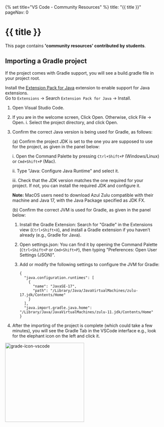 {% set title="VS Code - Community Resources" %}
<frontmatter>
  title: "{{ title }}"
  pageNav: 0
</frontmatter>

# {{ title }}

<box type="warning">

This page contains **'community resources' contributed by students**.
</box>

## Importing a Gradle project

<box type="tip" seamless>

If the project comes with Gradle support, you will see a build.gradle file in your project root.
</box>

<box type="warning" seamless>

Install the [Extension Pack for Java](https://marketplace.visualstudio.com/items?itemName=vscjava.vscode-java-pack) extension to enable support for Java extensions.  
Go to `Extensions` → Search `Extension Pack for Java` → Install.
</box>

1. Open Visual Studio Code.

2. If you are in the welcome screen, Click Open. Otherwise, click File -> Open.
   i. Select the project directory, and click Open.

3. Confirm the correct Java version is being used for Gradle, as follows:

    (a) Confirm the project JDK is set to the one you are supposed to use for the project, as given in the panel below:

    i. Open the Command Palette by pressing `Ctrl+Shift+P` (Windows/Linux) or `Cmd+Shift+P` (Mac).

    ii. Type "Java: Configure Java Runtime" and select it.

    iii. Check that the JDK version matches the one required for your project. If not, you can install the required JDK and configure it.

    **Note:** MacOS users need to download Azul Zulu compatible with their machine and Java 17, with the Java Package specified as JDK FX.

    (b) Confirm the correct JVM is used for Gradle, as given in the panel below:

    <panel header="VSCode: Setting the JVM for Gradle">

    1. Install the Gradle Extension: Search for "Gradle" in the Extensions view (`Ctrl+Shift+X`), and install a Gradle extension if you haven’t already (e.g., Gradle for Java).
    2. Open settings.json: You can find it by opening the Command Palette (`Ctrl+Shift+P` or `Cmd+Shift+P`), then typing "Preferences: Open User Settings (JSON)".
    3. Add or modify the following settings to configure the JVM for Gradle:

        ```
        {
          "java.configuration.runtimes": [
            {
              "name": "JavaSE-17",
              "path": "/Library/Java/JavaVirtualMachines/zulu-17.jdk/Contents/Home"
            }
          ],
          "java.import.gradle.java.home": "/Library/Java/JavaVirtualMachines/zulu-11.jdk/Contents/Home"
        }
        ```

    </panel>

4. After the importing of the project is complete (which could take a few minutes), you will see the Gradle Tab in the VSCode interface e.g., look for the elephant icon on the left and click it.

<img width="258" alt="grade-icon-vscode" src="https://github.com/user-attachments/assets/1280c200-8301-4a5d-8e37-5bbafb321541">
